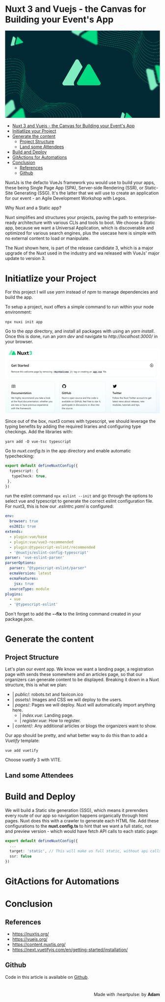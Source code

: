 # Nuxt 3 and Vuejs - the Canvas for Building your Event's App 

 <!-- title: Nuxt 3 and Vuejs - the Canvas for Building your Event's App  -->
![Image: Nuxt3](banner.png "Nuxt3")

<!-- @import "[TOC]" {cmd="toc" depthFrom=1 depthTo=6 orderedList=false} -->
- [Nuxt 3 and Vuejs - the Canvas for Building your Event's App](#nuxt-3-and-vuejs---the-canvas-for-building-your-events-app)
- [Initiatlize your Project](#initiatlize-your-project)
- [Generate the content](#generate-the-content)
  - [Project Structure](#project-structure)
  - [Land some Attendees](#land-some-attendees)
- [Build and Deploy](#build-and-deploy)
- [GitActions for Automations](#gitactions-for-automations)
- [Conclusion](#conclusion)
  - [References](#references)
  - [Github](#github)

NuxtJs is the defacto VueJs framework you would use to build your apps, these being Single Page App (SPA), Server-side Rendering (SSR), or Static-Site Generating (SSG). It's the latter that we will use to create an application for our event - an Agile Development Workshop with Legos.

Why Nuxt and a Static app? 

Nuxt simplifies and structures your projects, paving the path to enterprise-ready architecture with various CLIs and tools to boot. 
We choose a Static app, because we want a Universal Application, which is discoverable and optimized for various search engines, plus the usecase here is simple with no external content to load or manipulate.

The Nuxt shown here, is part of the release candidate 3, which is a major upgrade of the Nuxt used in the industry and wa released with VueJs' major update to version 3.

# Initiatlize your Project

For this project I will use *yarn* instead of *npm* to manage dependencies and build the app.

To setup a project, nuxt offers a simple command to run within your node environment:

`npx nuxi init app`

Go to the *app* directory, and install all packages with using an  *yarn install*. Once this is done, run an *yarn dev* and navigate to *http://localhost:3000/* in your browser.

![Image: Quickstart page on Brower](quickstart.PNG "Quickstart page on Brower")

Since out of the box, nuxt3 comes with typescript, we should leverage the typing benefits by adding the required liraries and configuring type checkings. 
Add the libraries with:

`yarn add -D vue-tsc typescript`

Go to *nuxt.config.ts* in the app directory and enable automatic typechecking:

```ts
export default defineNuxtConfig({
  typescript: {
   typeCheck: true,
 },
})
```

run the eslint command `npx eslint --init` and go through the options to select vue and typescript to generate the correct eslint configuration file.
For nuxt3, this is how our *.eslintrc.yaml* is configured:

```yml
env:
  browser: true
  es2021: true
extends:
  - plugin:vue/base
  - plugin:vue/vue3-recommended
  - plugin:@typescript-eslint/recommended
  - '@nuxtjs/eslint-config-typescript'
parser: 'vue-eslint-parser'
parserOptions:
  parser: "@typescript-eslint/parser"
  ecmaVersion: latest
  ecmaFeatures: 
    jsx: true
  sourceType: module
plugins:
  - vue
  - '@typescript-eslint'
```

Don't forget to add the **--fix** to the linting command created in your package.json.

# Generate the content

## Project Structure

Let's plan our event app. We know we want a landing page, a registration page with sends these somewhere and an articles page, so that our organizers can generate content to be displayed.
Breaking it down in a Nuxt structure, this is what we plan:

- | *public*/: robots.txt and favicon.ico
- | *assets*/: Images and CSS we will deploy to the users.
- | *pages*/: Pages we will deploy. Nuxt will automatically import anything here.
  - | *index.vue*: Landing page.
  - | *register.vue*: How to register.
- | *content*/: Any additional articles or blogs the organizers want to show.

Our app should be pretty, and what better way to do this than to add a *Vuetify* template:

`vue add vuetify`

Choose vuetify 3 with VITE.

## Land some Attendees



# Build and Deploy

We will build a Static site generation (SSG), which means it prerenders every route of our app so navigation happens organically through html pages. Nuxt does this with a crawler to generate each HTML file. Add these configurations to the **nuxt.config.ts** to hint that we want a full static, not and preview version - which would have fetch API calls to each static page:

```ts
export default defineNuxtConfig({
  ...
  target: 'static', // This will make us full static, without api calls asyncData and fetch.
  ssr: false
})
```

# GitActions for Automations

# Conclusion


## References

- https://nuxtjs.org/
- https://vuejs.org/
- https://content.nuxtjs.org/
- https://next.vuetifyjs.com/en/getting-started/installation/


## Github

Code in this article is available on [Github](https://github.com/adamd1985/legoworkshop-guidelines).

#

<div align="right">Made with :heartpulse: by <b>Adam</b></div>